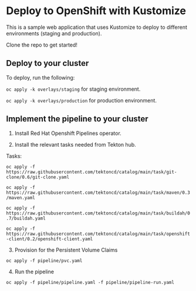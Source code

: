 # Deploy to OpenShift with Kustomize

This is a sample web application that uses Kustomize to deploy to different environments (staging and production).

Clone the repo to get started!

## Deploy to your cluster

To deploy, run the following:

`oc apply -k overlays/staging` for staging environment.

`oc apply -k overlays/production` for production environment.

## Implement the pipeline to your cluster

1. Install Red Hat Openshift Pipelines operator.

2. Install the relevant tasks needed from Tekton hub.

Tasks:

`oc apply -f https://raw.githubusercontent.com/tektoncd/catalog/main/task/git-clone/0.6/git-clone.yaml`

`oc apply -f https://raw.githubusercontent.com/tektoncd/catalog/main/task/maven/0.3/maven.yaml`

`oc apply -f https://raw.githubusercontent.com/tektoncd/catalog/main/task/buildah/0.7/buildah.yaml`

`oc apply -f https://raw.githubusercontent.com/tektoncd/catalog/main/task/openshift-client/0.2/openshift-client.yaml`

3. Provision for the Persistent Volume Claims

`oc apply -f pipeline/pvc.yaml`

4. Run the pipeline

`oc apply -f pipeline/pipeline.yaml -f pipeline/pipeline-run.yaml`